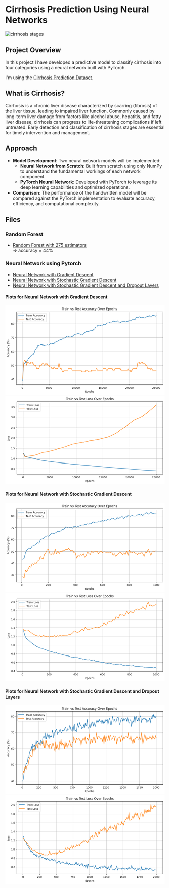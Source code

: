 # Cirrhosis Prediction Using Neural Networks

<img src="https://www.startstemcells.com/wp-content/uploads/2024/07/liver-2.jpg" height="300" alt="cirrhosis stages">

## Project Overview

In this project I have developed a predictive model to classify cirrhosis into four
categories using a neural network built with PyTorch.

I'm using the [Cirrhosis Prediction Dataset](https://www.kaggle.com/datasets/fedesoriano/cirrhosis-prediction-dataset/data).

## What is Cirrhosis?

Cirrhosis is a chronic liver disease characterized by scarring (fibrosis) of the
liver tissue, leading to impaired liver function. Commonly caused by long-term
liver damage from factors like alcohol abuse, hepatitis, and fatty liver
disease, cirrhosis can progress to life-threatening complications if left
untreated. Early detection and classification of cirrhosis stages are essential
for timely intervention and management.

## Approach

- **Model Development**: Two neural network models will be implemented:
  - **Neural Network from Scratch**: Built from scratch using only NumPy to
    understand the fundamental workings of each network component.
  - **PyTorch Neural Network**: Developed with PyTorch to leverage its deep
    learning capabilities and optimized operations.
- **Comparison**: The performance of the handwritten model will be compared
  against the PyTorch implementation to evaluate accuracy, efficiency, and
  computational complexity.

## Files

### Random Forest

- [Random Forest with 275 estimators](./random_forest.ipynb)   
=> accuracy = 44%

### Neural Network using Pytorch

- [Neural Network with Gradient Descent](./cirrhosis_prediction_pytorch_gd.ipynb)
- [Neural Network with Stochastic Gradient Descent](./cirrhosis_prediction_pytorch_batch_sgd.ipynb)
- [Neural Network with Stochastic Gradient Descent and Dropout Layers](./cirrhosis_prediction_pytorch_sgd_and_dropout.ipynb)

#### Plots for Neural Network with Gradient Descent

![Accuracy Plot](./readme_content/accuracy_1.png)
![Loss Plot](./readme_content/loss_1.png)

#### Plots for Neural Network with Stochastic Gradient Descent

![Accuracy Plot](./readme_content/accuracy_2.png)
![Loss Plot](./readme_content/loss_2.png)

#### Plots for Neural Network with Stochastic Gradient Descent and Dropout Layers

![Accuracy Plot](./readme_content/accuracy_3.png)
![Loss Plot](./readme_content/loss_3.png)
